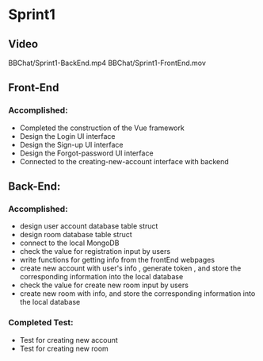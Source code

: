 # Sprint1

## Video
BBChat/Sprint1-BackEnd.mp4
BBChat/Sprint1-FrontEnd.mov

## Front-End
### Accomplished:
- Completed the construction of the Vue framework
- Design the Login UI interface
- Design the Sign-up UI interface
- Design the Forgot-password UI interface
- Connected to the creating-new-account interface with backend

## Back-End:
### Accomplished: 
- design user account database table struct
- design room database table struct
- connect to the local MongoDB
- check the value for registration input by users
- write functions for getting info from the frontEnd webpages
- create new account with user's info , generate token , and store the corresponding information into the local database
- check the value for create new room input by users
- create new room with info, and store the corresponding information into the local database

### Completed Test:
- Test for creating new account 
- Test for creating new room

